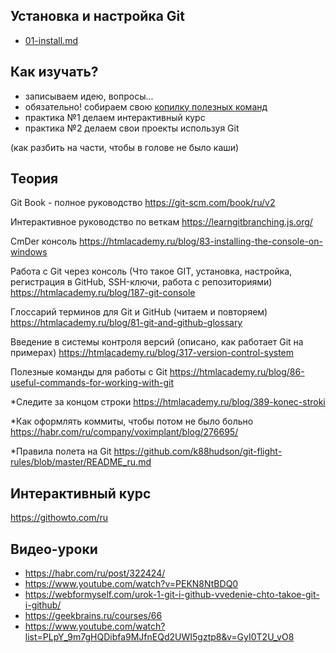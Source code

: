 ## Установка и настройка Git

- [01-install.md](01-install.md)

## Как изучать?
- записываем идею, вопросы...
- обязательно! собираем свою [копилку полезных команд](02-cheets.md)
- практика №1 делаем интерактивный курс
- практика №2 делаем свои проекты используя Git

(как разбить на части, чтобы в голове не было каши)

## Теория

Git Book - полное руководство
https://git-scm.com/book/ru/v2

Интерактивное руководство по веткам
https://learngitbranching.js.org/

CmDer консоль
https://htmlacademy.ru/blog/83-installing-the-console-on-windows

Работа с Git через консоль (Что такое GIT, установка, настройка, регистрация в GitHub, SSH-ключи, работа с репозиториями)
https://htmlacademy.ru/blog/187-git-console

Глоссарий терминов для Git и GitHub (читаем и повторяем)
https://htmlacademy.ru/blog/81-git-and-github-glossary

Введение в системы контроля версий (описано, как работает Git на примерах)
https://htmlacademy.ru/blog/317-version-control-system

Полезные команды для работы с Git
https://htmlacademy.ru/blog/86-useful-commands-for-working-with-git

*Следите за концом строки
https://htmlacademy.ru/blog/389-konec-stroki

*Как оформлять коммиты, чтобы потом не было больно
https://habr.com/ru/company/voximplant/blog/276695/

*Правила полета на Git
https://github.com/k88hudson/git-flight-rules/blob/master/README_ru.md

## Интерактивный курс
https://githowto.com/ru

## Видео-уроки
- https://habr.com/ru/post/322424/
- https://www.youtube.com/watch?v=PEKN8NtBDQ0
- https://webformyself.com/urok-1-git-i-github-vvedenie-chto-takoe-git-i-github/
- https://geekbrains.ru/courses/66
- https://www.youtube.com/watch?list=PLpY_9m7gHQDibfa9MJfnEQd2UWI5gztp8&v=GyI0T2U_vO8
